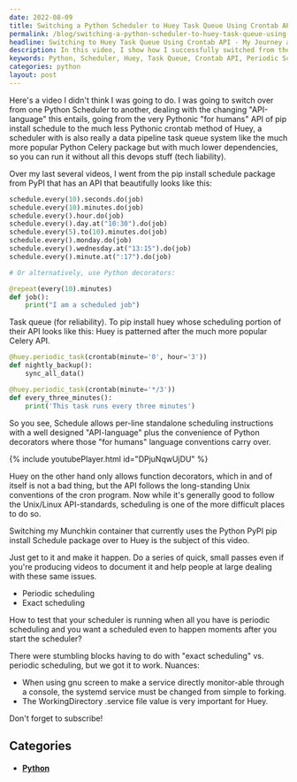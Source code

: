 ```yaml
---
date: 2022-08-09
title: Switching a Python Scheduler to Huey Task Queue Using Crontab API
permalink: /blog/switching-a-python-scheduler-to-huey-task-queue-using-crontab-api/
headline: Switching to Huey Task Queue Using Crontab API - My Journey and Tips!
description: In this video, I show how I successfully switched from the Python pip install schedule package to the less Pythonic crontab method of Huey. I walk through the nuances of periodic scheduling, working directory .service file values, and more. Subscribe to my channel for more tips and tricks on switching over to Huey!
keywords: Python, Scheduler, Huey, Task Queue, Crontab API, Periodic Scheduling, Working Directory, .Service File Values, Switching, Pip Install, Data Pipeline
categories: python
layout: post
---
```


Here's a video I didn't think I was going to do. I was going to switch over
from one Python Scheduler to another, dealing with the changing "API-language"
this entails, going from the very Pythonic "for humans" API of pip install
schedule to the much less Pythonic crontab method of Huey, a scheduler with is
also really a data pipeline task queue system like the much more popular Python
Celery package but with much lower dependencies, so you can run it without all
this devops stuff (tech liability).

Over my last several videos, I went from the pip install schedule package from
PyPI that has an API that beautifully looks like this:

```python
schedule.every(10).seconds.do(job)
schedule.every(10).minutes.do(job)
schedule.every().hour.do(job)
schedule.every().day.at("10:30").do(job)
schedule.every(5).to(10).minutes.do(job)
schedule.every().monday.do(job)
schedule.every().wednesday.at("13:15").do(job)
schedule.every().minute.at(":17").do(job)

# Or alternatively, use Python decorators:

@repeat(every(10).minutes)
def job():
    print("I am a scheduled job")
```

Task queue (for reliability).
To pip install huey whose scheduling portion of their API looks like this:
Huey is patterned after the much more popular Celery API.

```python
@huey.periodic_task(crontab(minute='0', hour='3'))
def nightly_backup():
    sync_all_data()

@huey.periodic_task(crontab(minute='*/3'))
def every_three_minutes():
    print('This task runs every three minutes')
```

So you see, Schedule allows per-line standalone scheduling instructions with a
well designed "API-language" plus the convenience of Python decorators where
those "for humans" language conventions carry over.

{% include youtubePlayer.html id="DPjuNqwUjDU" %}

Huey on the other hand only allows function decorators, which in and of itself
is not a bad thing, but the API follows the long-standing Unix conventions of
the cron program. Now while it's generally good to follow the Unix/Linux
API-standards, scheduling is one of the more difficult places to do so.

Switching my Munchkin container that currently uses the Python PyPI pip install
Schedule package over to Huey is the subject of this video.

Just get to it and make it happen. Do a series of quick, small passes even if
you're producing videos to document it and help people at large dealing with
these same issues.

- Periodic scheduling
- Exact scheduling

How to test that your scheduler is running when all you have is periodic
scheduling and you want a scheduled even to happen moments after you start the
scheduler?

There were stumbling blocks having to do with "exact scheduling" vs. periodic
scheduling, but we got it to work. Nuances:

- When using gnu screen to make a service directly monitor-able through a
  console, the systemd service must be changed from simple to forking.
- The WorkingDirectory .service file value is very important for Huey.

Don't forget to subscribe!


## Categories

<ul>
<li><h4><a href='/python/'>Python</a></h4></li></ul>